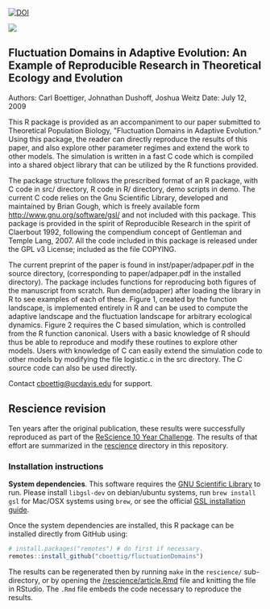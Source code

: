 [![DOI](https://zenodo.org/badge/2824581.svg)](https://zenodo.org/badge/latestdoi/2824581)

[![](https://img.shields.io/badge/rescience-reproduced-blue)](https://github.com/ReScience/submissions/issues/16#issuecomment-611713985)

## Fluctuation Domains in Adaptive	Evolution: An Example of Reproducible Research in Theoretical Ecology and Evolution

Authors: Carl Boettiger, Johnathan Dushoff, Joshua Weitz
Date: July 12, 2009

This R package is provided as an accompaniment to our paper submitted to Theoretical Population Biology, "Fluctuation Domains in Adaptive Evolution."  Using this package, the reader can directly reproduce the results of this paper, and also explore other parameter regimes and extend the work to other models.  The simulation is written in a fast C code which is compiled into a shared object library that can be utilized by the R functions provided.  

The package structure follows the prescribed format of an R package, with C code in src/ directory, R code in R/ directory, demo scripts in demo.  The current C code relies on the Gnu Scientific Library, developed and maintained by Brian Gough, which is freely available form http://www.gnu.org/software/gsl/ and not included with this package.  This package is provided in the spirit of Reproducible Research in the spirit of Claerbout 1992, following the compendium concept of Gentleman and Temple Lang, 2007.  All the code included in this package is released under the GPL v3 License; included as the file COPYING.  

The current preprint of the paper is found in inst/paper/adpaper.pdf in the source directory, (corresponding to paper/adpaper.pdf in the installed directory).  The package includes functions for reproducing both figures of the manuscript from scratch.  Run demo(adpaper) after loading the library in R to see examples of each of these.  Figure 1, created by the function landscape, is implemented entirely in R and can be used to compute the adaptive landscape and the fluctuation landscape for arbitrary ecological dynamics.  Figure 2 requires the C based simulation, which is controlled from the R function canonical.  Users with a basic knowledge of R should thus be able to reproduce and modify these routines to explore other models.  Users with knowledge of C can easily extend the simulation code to other models by modifying the file logistic.c in the src directory.   The C source code can also be used directly.  


Contact cboettig@ucdavis.edu for support.  


## Rescience revision

Ten years after the original publication, these results were successfully reproduced as part of the [ReScience 10 Year Challenge](https://github.com/ReScience/ten-years).  The results of that effort are summarized in the [rescience](/rescience) directory in this repository.  

### Installation instructions

**System dependencies**.  This software requires the [GNU Scientific Library](https://www.gnu.org/software/gsl/) to run.  Please install `libgsl-dev` on debian/ubuntu systems, run `brew install gsl` for Mac/OSX systems using `brew`, or see the official [GSL installation guide](https://www.gnu.org/software/gsl/).

Once the system dependencies are installed, this R package can be installed directly from GitHub using:

```r
# install.packages("remotes") # do first if necessary.
remotes::install_github("cboettig/fluctuationDomains")
```

The results can be regenerated then by running `make` in the `rescience/` sub-directory, or by opening the [/rescience/article.Rmd](/rescience/article.Rmd) file and knitting the file in RStudio.  The `.Rmd` file embeds the code necessary to reproduce the results.  


